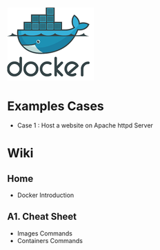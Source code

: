 
![Docker Logo](https://github.com/cusey/ImageForWiki/blob/master/Logos/Docker.PNG)

# Examples Cases  

* Case 1 : Host a website on Apache httpd Server

# Wiki
## Home 
* Docker Introduction
## A1. Cheat Sheet
* Images Commands 
* Containers Commands  

